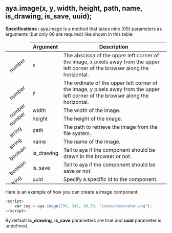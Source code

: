 ## aya.image(x, y, width, height, path, name, is_drawing, is_save, uuid);

<style>
.empty-space{
    visibility:hidden;
    display:inline-block;
    border:none;
}
.table_1 .thead-row {
    border-top:none;
}
.type_style{
    transform:rotate(-40deg);
}
</style>

<body>
<b>Specifications : </b>  aya.image is a method that takes nine (09) parameters as arguments (but only 06 are required) like shown in this table:
<table class='table_1'>
    <thead>
    <tr class="thead-row">
        <th class="empty-space"></th>
        <th>Argument</th>
        <th>Description</th>
    </tr>
    </thead>
    <tbody>
    <tr>
        <td class="type_style">number</td>
        <td>x</td>
        <td>The abscissa of the upper left corner of the image, x pixels away from the upper left corner of the browser along the horizontal.</td>
    </tr>
    <tr>
        <td class="type_style">number</td>
        <td>y</td>
        <td>The ordinate of the upper left corner of the image, y pixels away from the upper left corner of the browser along the horizontal.</td>
    </tr>
     <tr>
        <td class="type_style">number</td>
        <td>width</td>
        <td>The width of the image.</td>
    </tr>
     <tr>
        <td class="type_style">number</td>
        <td>height</td>
        <td>The height of the image.</td>
    </tr>
     <tr>
        <td class="type_style">string</td>
        <td>path</td>
        <td>The path to retrieve the image from the file system.</td>
    </tr>
    <tr>
        <td class="type_style">string</td>
        <td>name</td>
        <td>The name of the image.</td>
    </tr>
    <tr>
        <td class="type_style">boolean</td>
        <td>is_drawing</td>
        <td>Tell to aya if the component should be drawn in the browser or not.</td>
    </tr>
      <tr>
        <td class="type_style">boolean</td>
        <td>is_save</td>
        <td>Tell to aya if the component should be save or not.</td>
    </tr>
      <tr>
        <td class="type_style">string</td>
        <td>uuid</td>
        <td>Specify a specific id to the component.</td>
    </tr>
    </tbody>
</table>
</body>

Here is an example of how you can create a image component.
```js
<script>
    var img = aya.image(230, 245, 30,30, "icons/decorator.png");
</script>
```
By default <strong>is_drawing</strong>, <strong>is_save</strong> parameters are true and <strong>uuid</strong> parameter is undefined.